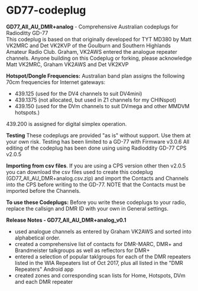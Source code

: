 # GD77-codeplug

<b>GD77_All_AU_DMR+analog</b> - Comprehensive Australian codeplugs for Radioditty GD-77 </br>
This codeplug is based on that originally developed for TYT MD380 by Matt VK2MRC and Det VK2KVP of the Goulburn and Southern Highlands Amateur Radio Club. Graham, VK2AWS entered the analogue repeater channels. Anyone building on this Codeplug or forking, please acknowledge Matt VK2MRC, Graham VK2AWS and Det VK2KVP

<b>Hotspot/Dongle Frequencies:</b> Australian band plan assigns the following 70cm frequencies for Internet gateways:
- 439.125 (used for the DV4 channels to suit DV4mini)
- 439.1375 (not allocated, but used in Z1 channels for my CHINspot)
- 439.150 (used for the DVm channels to suit DVmega and other MMDVM hotspots.)

439.200 is assigned for digital simplex operation.

<b>Testing</b> These codeplugs are provided "as is" without support. Use them at your own risk. Testing has been limited to a GD-77 with Firmware v3.0.6 All editing of the codeplug has been done using using Radioddity GD-77 CPS v2.0.5

<b>Importing from csv files</b>. If you are using a CPS version other then v2.0.5 you can download the csv files used to create this codeplug (GD77_All_AU_DMR+analog.csv.zip) and import the Contacts and Channels into the CPS before writing to the GD-77.  NOTE that the Contacts must be imported before the Channels.

<b>To use these Codeplugs:</b> Before you write these codeplugs to your radio, replace the callsign and DMR ID with your own in General settings.

<b>Release Notes - GD77_All_AU_DMR+analog_v0.1</b> 
- used analogue channels as entered by Graham VK2AWS and sorted into alphabetical order.
- created a comprehensive list of contacts for DMR-MARC, DMR+ and Brandmeister talkgroups as well as reflectors for DMR+
- entered a selection of popular taklgroups for each of the DMR repeaters listed in the WIA Repeaters list of Oct 2017, plus all listed in the "DMR Repeaters" Android app 
- created zones and corresponding scan lists for Home, Hotspots, DVm and each DMR repeater

